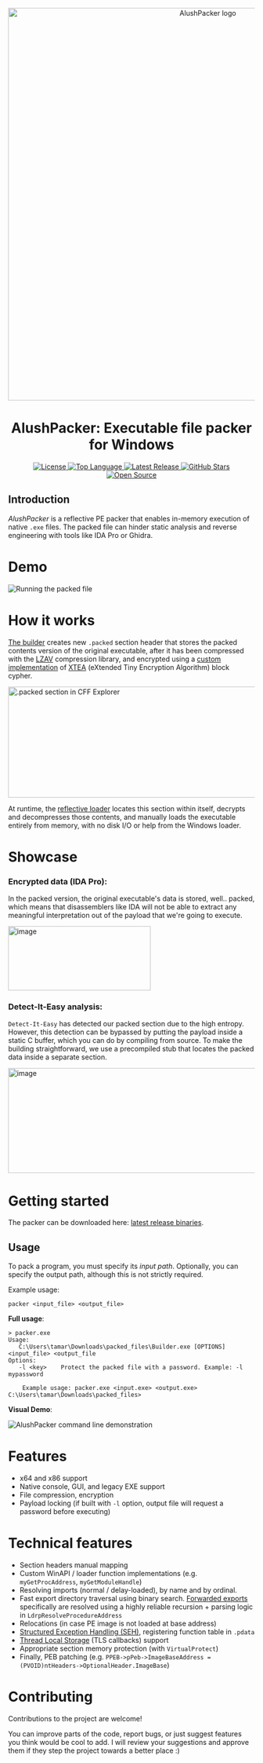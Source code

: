 <p align="center">
  <a href="#">
    <img src="https://github.com/user-attachments/assets/d56f58bc-70ef-4d57-964f-8749aa1ed921" alt="AlushPacker logo" width="800">
  </a>
</p>
<h1 align="center">AlushPacker: Executable file packer for Windows</h1>
<p align="center">
  <a href="https://github.com/Alon-Alush/AlushPacker/blob/main/LICENSE">
    <img src="https://img.shields.io/github/license/Alon-Alush/AlushPacker?style=flat&color=blue" alt="License">
  </a>
  <a href="https://github.com/Alon-Alush/AlushPacker">
    <img src="https://img.shields.io/github/languages/top/Alon-Alush/AlushPacker?style=flat&logo=c&color=red" alt="Top Language">
  </a>
  <a href="https://github.com/Alon-Alush/AlushPacker/releases">
    <img src="https://img.shields.io/github/v/release/Alon-Alush/AlushPacker?style=flat&color=purple" alt="Latest Release">
  </a>
  <a href="https://github.com/Alon-Alush/AlushPacker/stargazers">
    <img src="https://img.shields.io/github/stars/Alon-Alush/AlushPacker?style=flat&color=yellow" alt="GitHub Stars">
  </a>
  <a href="https://opensource.org">
    <img src="https://img.shields.io/badge/Open%20Source-%E2%9D%A4-brightgreen.svg?style=flat" alt="Open Source">
  </a>
</p>

## Introduction


*AlushPacker* is a reflective PE packer that enables in-memory execution of native `.exe` files. The packed file can hinder static analysis and reverse engineering with tools like IDA Pro or Ghidra.

# Demo

![Running the packed file](https://github.com/user-attachments/assets/40ce8bab-492e-4a7d-b8c2-3f8529ff5a50)

# How it works

[The builder](https://github.com/Alon-Alush/AlushPacker/blob/main/src/Builder/builder.c) creates new `.packed` section header that stores the packed contents version of the original executable, after it has been compressed with the [LZAV](https://github.com/Alon-Alush/AlushPacker/blob/main/src/Builder/lzav.h) compression library, and encrypted using a [custom implementation](https://github.com/Alon-Alush/AlushPacker/blob/main/src/Builder/encrypt.h) of [XTEA](https://en.wikipedia.org/wiki/XTEA) (eXtended Tiny Encryption Algorithm) block cypher.

<img width="773" height="226" alt=".packed section in CFF Explorer" src="https://github.com/user-attachments/assets/bbe667e0-3eb1-42d7-9c28-619477035dfe" />

At runtime, the [reflective loader](https://github.com/Alon-Alush/AlushPacker/blob/main/src/Packer/loader.c) locates this section within itself, decrypts and decompresses those contents, and manually loads the executable entirely from memory, with no disk I/O or help from the Windows loader.

# Showcase

### Encrypted data (IDA Pro):

In the packed version, the original executable's data is stored, well.. packed, which means that disassemblers like IDA will not be able to extract any meaningful interpretation out of the payload that we're going to execute.

<img width="291" height="131" alt="image" src="https://github.com/user-attachments/assets/914edc83-8078-4561-b1d7-a0baab6fea94" />

### Detect-It-Easy analysis:

`Detect-It-Easy` has detected our packed section due to the high entropy. However, this detection can be bypassed by putting the payload inside a static C buffer, which you can do by compiling from source. To make the building straightforward, we use a precompiled stub that locates the packed data inside a separate section.

<img width="717" height="214" alt="image" src="https://github.com/user-attachments/assets/3d4e3829-a209-4260-ac12-41f8fc100604" />

# Getting started

The packer can be downloaded here: [latest release binaries](https://github.com/Alon-Alush/AlushPacker/releases/tag/v1.0.0).

## Usage

To pack a program, you must specify its *input path*. Optionally, you can specify the output path, although this is not strictly required.

Example usage:

```
packer <input_file> <output_file>
```

**Full usage**:
```
> packer.exe
Usage:
   C:\Users\tamar\Downloads\packed_files\Builder.exe [OPTIONS] <input_file> <output_file
Options:
   -l <key>    Protect the packed file with a password. Example: -l mypassword

    Example usage: packer.exe <input.exe> <output.exe>
C:\Users\tamar\Downloads\packed_files>
```

**Visual Demo**:

![AlushPacker command line demonstration](https://github.com/user-attachments/assets/12f55d88-19a3-4982-86ab-1923825a539a)

# Features

* x64 and x86 support
* Native console, GUI, and legacy EXE support
* File compression, encryption
* Payload locking (if built with `-l` option, output file will request a password before executing)
# Technical features
* Section headers manual mapping
* Custom WinAPI / loader function implementations (e.g. `myGetProcAddress`, `myGetModuleHandle`)
* Resolving imports (normal / delay-loaded), by name and by ordinal.
* Fast export directory traversal using binary search. [Forwarded exports](https://devblogs.microsoft.com/oldnewthing/20060719-24/?p=30473) specifically are resolved using a highly reliable recursion + parsing logic in `LdrpResolveProcedureAddress`
* Relocations (in case PE image is not loaded at base address)
* [Structured Exception Handling (SEH)](https://learn.microsoft.com/en-us/cpp/cpp/structured-exception-handling-c-cpp?view=msvc-170), registering function table in `.pdata`
* [Thread Local Storage](https://learn.microsoft.com/en-us/windows/win32/procthread/thread-local-storage) (TLS callbacks) support
* Appropriate section memory protection (with `VirtualProtect`)
* Finally, PEB patching (e.g. `PPEB->pPeb->ImageBaseAddress = (PVOID)ntHeaders->OptionalHeader.ImageBase`)

# Contributing

Contributions to the project are welcome!

You can improve parts of the code, report bugs, or just suggest features you think would be cool to add. I will review your suggestions and approve them if they step the project towards a better place :)

